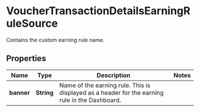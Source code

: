 

# VoucherTransactionDetailsEarningRuleSource

Contains the custom earning rule name.

## Properties

| Name | Type | Description | Notes |
|------------ | ------------- | ------------- | -------------|
|**banner** | **String** | Name of the earning rule. This is displayed as a header for the earning rule in the Dashboard. |  |



